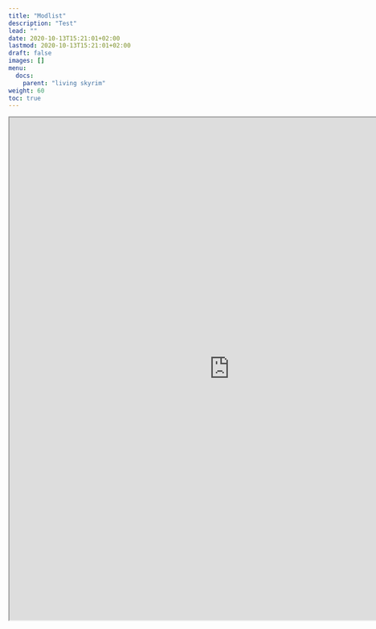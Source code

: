 ```yaml
---
title: "Modlist"
description: "Test"
lead: ""
date: 2020-10-13T15:21:01+02:00
lastmod: 2020-10-13T15:21:01+02:00
draft: false
images: []
menu:
  docs:
    parent: "living skyrim"
weight: 60
toc: true
---
```


<iframe src="https://docs.google.com/spreadsheets/d/e/2PACX-1vTP-ncyft9R_6l5bE2-QLH7O5lOUCRuX3uKtoHb7eRm0teqwXR524yz1GDWaodqKcoY0FqbCtiNGJKK/pubhtml?gid=2146552885&amp;single=true&amp;widget=true&amp;headers=false" height="1000" width="875"></iframe>